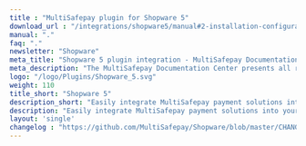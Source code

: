 ```yaml
---
title : "MultiSafepay plugin for Shopware 5"
download_url : "/integrations/shopware5/manual#2-installation-configuration"
manual: "."
faq: "."
newsletter: "Shopware"
meta_title: "Shopware 5 plugin integration - MultiSafepay Documentation Center"
meta_description: "The MultiSafepay Documentation Center presents all relevant information about our Plugins and API. You can also find support pages for Payment Methods, Tools and General Questions as well as the contact details of our Support and Integration Teams."
logo: "/logo/Plugins/Shopware_5.svg"
weight: 110
title_short: "Shopware 5"
description_short: "Easily integrate MultiSafepay payment solutions into your Shopware 5 webshop with the free plugin."
description: "Easily integrate MultiSafepay payment solutions into your Shopware 5 webshop with the free plugin."
layout: 'single'
changelog : "https://github.com/MultiSafepay/Shopware/blob/master/CHANGELOG.md"
---
```


